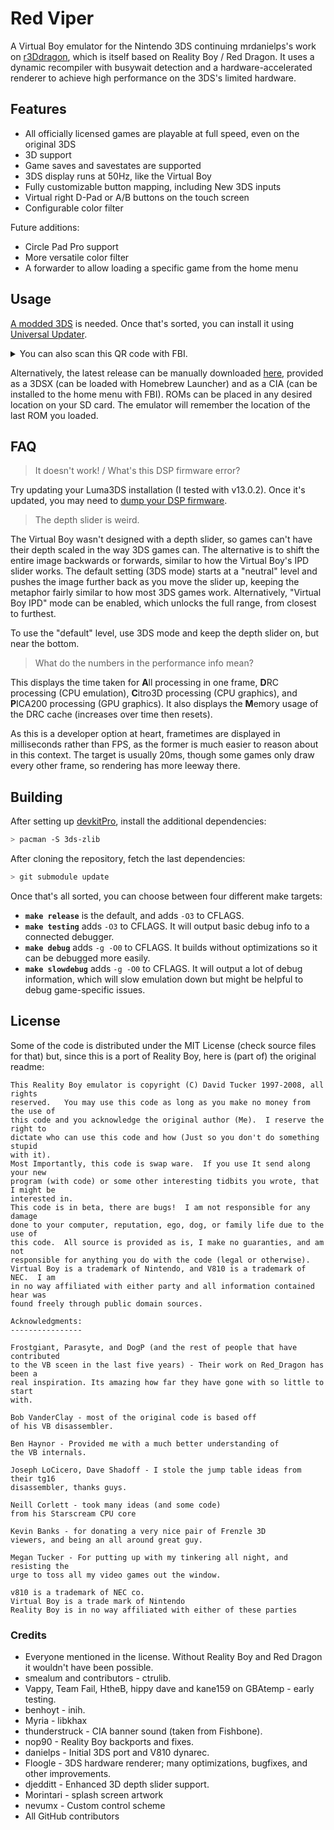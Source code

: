 Red Viper
=========

A Virtual Boy emulator for the Nintendo 3DS continuing mrdanielps's work on [r3Ddragon](https://github.com/mrdanielps/r3Ddragon),
which is itself based on Reality Boy / Red Dragon. It uses a dynamic recompiler with busywait detection and a
hardware-accelerated renderer to achieve high performance on the 3DS's limited hardware.

## Features
* All officially licensed games are playable at full speed, even on the original 3DS
* 3D support
* Game saves and savestates are supported
* 3DS display runs at 50Hz, like the Virtual Boy
* Fully customizable button mapping, including New 3DS inputs
* Virtual right D-Pad or A/B buttons on the touch screen
* Configurable color filter

Future additions:
* Circle Pad Pro support
* More versatile color filter
* A forwarder to allow loading a specific game from the home menu

## Usage

[A modded 3DS](https://3ds.hacks.guide/) is needed. Once that's sorted, you can install it using [Universal Updater](https://universal-team.net/projects/universal-updater.html).

<details>
  <summary>You can also scan this QR code with FBI.</summary>

![image](https://github.com/skyfloogle/red-viper/assets/18466542/31fc852b-c701-4710-b849-fbf1d7dc29b8)
</details>

Alternatively, the latest release can be manually downloaded [here](https://github.com/skyfloogle/red-viper/releases),
provided as a 3DSX (can be loaded with Homebrew Launcher) and as a CIA (can be installed to the home menu with FBI).
ROMs can be placed in any desired location on your SD card. The emulator will remember the location of the last ROM you loaded.

## FAQ

> It doesn't work! / What's this DSP firmware error?

Try updating your Luma3DS installation (I tested with v13.0.2). Once it's updated, you may need to [dump your DSP firmware](https://3ds.hacks.guide/finalizing-setup#section-iii---rtc-and-dsp-setup).

> The depth slider is weird.

The Virtual Boy wasn't designed with a depth slider, so games can't have their depth scaled in the way 3DS games can. The alternative is to
shift the entire image backwards or forwards, similar to how the Virtual Boy's IPD slider works.
The default setting (3DS mode) starts at a "neutral" level and pushes the image further back as you move the slider up, keeping the metaphor fairly similar
to how most 3DS games work. Alternatively, "Virtual Boy IPD" mode can be enabled, which unlocks the full range, from closest to furthest.

To use the "default" level, use 3DS mode and keep the depth slider on, but near the bottom.

> What do the numbers in the performance info mean?

This displays the time taken for **A**ll processing in one frame, **D**RC processing (CPU emulation),
**C**itro3D processing (CPU graphics), and **P**ICA200 processing (GPU graphics). It also displays the
**M**emory usage of the DRC cache (increases over time then resets).

As this is a developer option at heart, frametimes are displayed in milliseconds rather than FPS, as the former is much easier to reason about in this context.
The target is usually 20ms, though some games only draw every other frame, so rendering has more leeway there.

## Building

After setting up [devkitPro](http://3dbrew.org/wiki/Setting_up_Development_Environment), install the
additional dependencies:
```bash
> pacman -S 3ds-zlib
```

After cloning the repository, fetch the last dependencies:
```bash
> git submodule update
```

Once that's all sorted, you can choose between four different make targets:

* **`make release`** is the default, and adds `-O3` to CFLAGS.
* **`make testing`** adds `-O3` to CFLAGS. It will output basic debug info to a connected debugger.
* **`make debug`** adds `-g -O0` to CFLAGS. It builds without optimizations so it can be debugged more easily.
* **`make slowdebug`** adds `-g -O0` to CFLAGS. It will output a lot of debug information, which will slow emulation down but might be helpful to debug game-specific issues.

## License

Some of the code is distributed under the MIT License (check source files for that) but, since
this is a port of Reality Boy, here is (part of) the original readme:

```
This Reality Boy emulator is copyright (C) David Tucker 1997-2008, all rights
reserved.   You may use this code as long as you make no money from the use of
this code and you acknowledge the original author (Me).  I reserve the right to
dictate who can use this code and how (Just so you don't do something stupid
with it).
Most Importantly, this code is swap ware.  If you use It send along your new
program (with code) or some other interesting tidbits you wrote, that I might be
interested in.
This code is in beta, there are bugs!  I am not responsible for any damage
done to your computer, reputation, ego, dog, or family life due to the use of
this code.  All source is provided as is, I make no guaranties, and am not
responsible for anything you do with the code (legal or otherwise).
Virtual Boy is a trademark of Nintendo, and V810 is a trademark of NEC.  I am
in no way affiliated with either party and all information contained hear was
found freely through public domain sources.

Acknowledgments:
----------------

Frostgiant, Parasyte, and DogP (and the rest of people that have contributed
to the VB sceen in the last five years) - Their work on Red_Dragon has been a
real inspiration. Its amazing how far they have gone with so little to start
with.

Bob VanderClay - most of the original code is based off
of his VB disassembler.

Ben Haynor - Provided me with a much better understanding of
the VB internals.

Joseph LoCicero, Dave Shadoff - I stole the jump table ideas from their tg16
disassembler, thanks guys.

Neill Corlett - took many ideas (and some code)
from his Starscream CPU core

Kevin Banks - for donating a very nice pair of Frenzle 3D
viewers, and being an all around great guy.

Megan Tucker - For putting up with my tinkering all night, and resisting the
urge to toss all my video games out the window.

v810 is a trademark of NEC co.
Virtual Boy is a trade mark of Nintendo
Reality Boy is in no way affiliated with either of these parties
```

### Credits

* Everyone mentioned in the license. Without Reality Boy and Red Dragon it wouldn't have been possible.
* smealum and contributors - ctrulib.
* Vappy, Team Fail, HtheB, hippy dave and kane159 on GBAtemp - early testing.
* benhoyt - inih.
* Myria - libkhax
* thunderstruck - CIA banner sound (taken from Fishbone).
* nop90 - Reality Boy backports and fixes.
* danielps - Initial 3DS port and V810 dynarec.
* Floogle - 3DS hardware renderer; many optimizations, bugfixes, and other improvements.
* djedditt - Enhanced 3D depth slider support.
* Morintari - splash screen artwork
* nevumx - Custom control scheme
* All GitHub contributors
